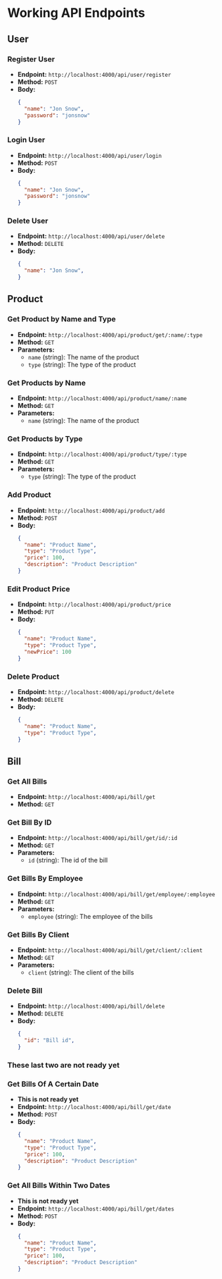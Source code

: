 # Working API Endpoints

## User

### Register User
- **Endpoint:** `http://localhost:4000/api/user/register`
- **Method:** `POST`
- **Body:**
  ```json
  {
    "name": "Jon Snow",
    "password": "jonsnow"
  }

### Login User
- **Endpoint:** `http://localhost:4000/api/user/login`
- **Method:** `POST`
- **Body:**
  ```json
  {
    "name": "Jon Snow",
    "password": "jonsnow"
  }

### Delete User
- **Endpoint:** `http://localhost:4000/api/user/delete`
- **Method:** `DELETE`
- **Body:**
  ```json
  {
    "name": "Jon Snow",
  }


## Product

### Get Product by Name and Type
- **Endpoint:** `http://localhost:4000/api/product/get/:name/:type`
- **Method:** `GET`
- **Parameters:**
  - `name` (string): The name of the product
  - `type` (string): The type of the product

### Get Products by Name
- **Endpoint:** `http://localhost:4000/api/product/name/:name`
- **Method:** `GET`
- **Parameters:**
  - `name` (string): The name of the product

### Get Products by Type
- **Endpoint:** `http://localhost:4000/api/product/type/:type`
- **Method:** `GET`
- **Parameters:**
  - `type` (string): The type of the product

### Add Product
- **Endpoint:** `http://localhost:4000/api/product/add`
- **Method:** `POST`
- **Body:**
  ```json
  {
    "name": "Product Name",
    "type": "Product Type",
    "price": 100,
    "description": "Product Description"
  }

### Edit Product Price
- **Endpoint:** `http://localhost:4000/api/product/price`
- **Method:** `PUT`
- **Body:**
  ```json
  {
    "name": "Product Name",
    "type": "Product Type",
    "newPrice": 100
  }

### Delete Product
- **Endpoint:** `http://localhost:4000/api/product/delete`
- **Method:** `DELETE`
- **Body:**
  ```json
  {
    "name": "Product Name",
    "type": "Product Type",
  }

## Bill

### Get All Bills
- **Endpoint:** `http://localhost:4000/api/bill/get`
- **Method:** `GET`

### Get Bill By ID
- **Endpoint:** `http://localhost:4000/api/bill/get/id/:id`
- **Method:** `GET`
- **Parameters:**
  - `id` (string): The id of the bill

### Get Bills By Employee
- **Endpoint:** `http://localhost:4000/api/bill/get/employee/:employee`
- **Method:** `GET`
- **Parameters:**
  - `employee` (string): The employee of the bills

### Get Bills By Client
- **Endpoint:** `http://localhost:4000/api/bill/get/client/:client`
- **Method:** `GET`
- **Parameters:**
  - `client` (string): The client of the bills

### Delete Bill
- **Endpoint:** `http://localhost:4000/api/bill/delete`
- **Method:** `DELETE`
- **Body:**
  ```json
  {
    "id": "Bill id",
  }

### These last two are not ready yet

### Get Bills Of A Certain Date
- **This is not ready yet**
- **Endpoint:** `http://localhost:4000/api/bill/get/date`
- **Method:** `POST`
- **Body:**
  ```json
  {
    "name": "Product Name",
    "type": "Product Type",
    "price": 100,
    "description": "Product Description"
  }

### Get All Bills Within Two Dates
- **This is not ready yet**
- **Endpoint:** `http://localhost:4000/api/bill/get/dates`
- **Method:** `POST`
- **Body:**
  ```json
  {
    "name": "Product Name",
    "type": "Product Type",
    "price": 100,
    "description": "Product Description"
  }

